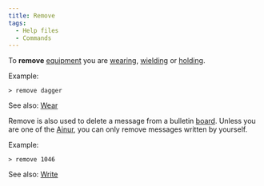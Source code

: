 ```yaml
---
title: Remove
tags:
  - Help files
  - Commands
---
```

To **remove** [equipment](equipment "wikilink") you are
[wearing](wear "wikilink"), [wielding](wield "wikilink") or
[holding](hold "wikilink").

Example:

`> remove dagger`

See also: [Wear](Wear "wikilink")

Remove is also used to delete a message from a bulletin
[board](board "wikilink"). Unless you are one of the
[Ainur](Ainur "wikilink"), you can only remove messages written by
yourself.

Example:

`> remove 1046`

See also: [Write](Write "wikilink")

